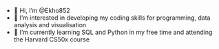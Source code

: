 - 👋 Hi, I’m @Ekho852
- 👀 I’m interested in developing my coding skills for programming, data analysis and visualisation
- 🌱 I’m currently learning SQL and Python in my free time and attending the Harvard CS50x course

<!---
Ekho852/Ekho852 is a ✨ special ✨ repository because its `README.md` (this file) appears on your GitHub profile.
You can click the Preview link to take a look at your changes.
--->
